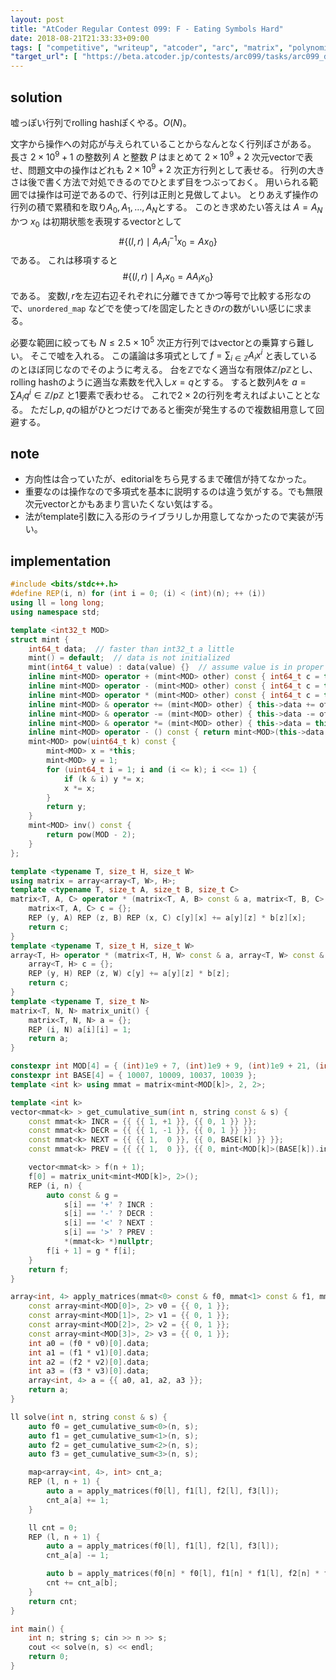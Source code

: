 ```yaml
---
layout: post
title: "AtCoder Regular Contest 099: F - Eating Symbols Hard"
date: 2018-08-21T21:33:33+09:00
tags: [ "competitive", "writeup", "atcoder", "arc", "matrix", "polynomial", "rolling-hash" ]
"target_url": [ "https://beta.atcoder.jp/contests/arc099/tasks/arc099_d" ]
---
```


<!-- {% raw %} -->

## solution

嘘っぽい行列でrolling hashぽくやる。$O(N)$。

文字から操作への対応が与えられていることからなんとなく行列ぽさがある。
長さ $2 \times 10^9 + 1$ の整数列 $A$ と整数 $P$ はまとめて $2 \times 10^9 + 2$ 次元vectorで表せ、問題文中の操作はどれも $2 \times 10^9 + 2$ 次正方行列として表せる。
行列の大きさは後で書く方法で対処できるのでひとまず目をつぶっておく。
用いられる範囲では操作は可逆であるので、行列は正則と見做してよい。
とりあえず操作の行列の積で累積和を取り$A_0, A_1, \dots, A_N$とする。
このとき求めたい答えは $A = A_N$ かつ $x_0$ は初期状態を表現するvectorとして $$ \# \left\{ (l, r) \mid A_r A_l^{-1} x_0 = A x_0 \right\} $$ である。
これは移項すると $$ \# \left\{ (l, r) \mid A_r x_0 = A A_l x_0 \right\} $$ である。
変数$l, r$を左辺右辺それぞれに分離できてかつ等号で比較する形なので、`unordered_map` などでを使って$l$を固定したときの$r$の数がいい感じに求まる。

必要な範囲に絞っても $N \le 2.5 \times 10^5$ 次正方行列ではvectorとの乗算すら難しい。
そこで嘘を入れる。
この議論は多項式として $f = \sum _ {i \in \mathbb{Z}} A _ i x^i$ と表しているのとほぼ同じなのでそのように考える。
台を$\mathbb{Z}$でなく適当な有限体$\mathbb{Z}/p\mathbb{Z}$とし、rolling hashのように適当な素数を代入し$x = q$とする。
すると数列$A$を $a = \sum A _ i q^i \in \mathbb{Z}/p\mathbb{Z}$ と1要素で表わせる。
これで$2 \times 2$の行列を考えればよいこととなる。
ただし$p, q$の組がひとつだけであると衝突が発生するので複数組用意して回避する。

## note

-   方向性は合っていたが、editorialをちら見するまで確信が持てなかった。
-   重要なのは操作なので多項式を基本に説明するのは違う気がする。でも無限次元vectorとかもあまり言いたくない気はする。
-   法がtemplate引数に入る形のライブラリしか用意してなかったので実装が汚い。

## implementation

``` c++
#include <bits/stdc++.h>
#define REP(i, n) for (int i = 0; (i) < (int)(n); ++ (i))
using ll = long long;
using namespace std;

template <int32_t MOD>
struct mint {
    int64_t data;  // faster than int32_t a little
    mint() = default;  // data is not initialized
    mint(int64_t value) : data(value) {}  // assume value is in proper range
    inline mint<MOD> operator + (mint<MOD> other) const { int64_t c = this->data + other.data; return mint<MOD>(c >= MOD ? c - MOD : c); }
    inline mint<MOD> operator - (mint<MOD> other) const { int64_t c = this->data - other.data; return mint<MOD>(c <    0 ? c + MOD : c); }
    inline mint<MOD> operator * (mint<MOD> other) const { int64_t c = this->data * int64_t(other.data) % MOD; return mint<MOD>(c < 0 ? c + MOD : c); }
    inline mint<MOD> & operator += (mint<MOD> other) { this->data += other.data; if (this->data >= MOD) this->data -= MOD; return *this; }
    inline mint<MOD> & operator -= (mint<MOD> other) { this->data -= other.data; if (this->data <    0) this->data += MOD; return *this; }
    inline mint<MOD> & operator *= (mint<MOD> other) { this->data = this->data * int64_t(other.data) % MOD; if (this->data < 0) this->data += MOD; return *this; }
    inline mint<MOD> operator - () const { return mint<MOD>(this->data ? MOD - this->data : 0); }
    mint<MOD> pow(uint64_t k) const {
        mint<MOD> x = *this;
        mint<MOD> y = 1;
        for (uint64_t i = 1; i and (i <= k); i <<= 1) {
            if (k & i) y *= x;
            x *= x;
        }
        return y;
    }
    mint<MOD> inv() const {
        return pow(MOD - 2);
    }
};

template <typename T, size_t H, size_t W>
using matrix = array<array<T, W>, H>;
template <typename T, size_t A, size_t B, size_t C>
matrix<T, A, C> operator * (matrix<T, A, B> const & a, matrix<T, B, C> const & b) {
    matrix<T, A, C> c = {};
    REP (y, A) REP (z, B) REP (x, C) c[y][x] += a[y][z] * b[z][x];
    return c;
}
template <typename T, size_t H, size_t W>
array<T, H> operator * (matrix<T, H, W> const & a, array<T, W> const & b) {
    array<T, H> c = {};
    REP (y, H) REP (z, W) c[y] += a[y][z] * b[z];
    return c;
}
template <typename T, size_t N>
matrix<T, N, N> matrix_unit() {
    matrix<T, N, N> a = {};
    REP (i, N) a[i][i] = 1;
    return a;
}

constexpr int MOD[4] = { (int)1e9 + 7, (int)1e9 + 9, (int)1e9 + 21, (int)1e9 + 33 };
constexpr int BASE[4] = { 10007, 10009, 10037, 10039 };
template <int k> using mmat = matrix<mint<MOD[k]>, 2, 2>;

template <int k>
vector<mmat<k> > get_cumulative_sum(int n, string const & s) {
    const mmat<k> INCR = {{ {{ 1, +1 }}, {{ 0, 1 }} }};
    const mmat<k> DECR = {{ {{ 1, -1 }}, {{ 0, 1 }} }};
    const mmat<k> NEXT = {{ {{ 1,  0 }}, {{ 0, BASE[k] }} }};
    const mmat<k> PREV = {{ {{ 1,  0 }}, {{ 0, mint<MOD[k]>(BASE[k]).inv() }} }};

    vector<mmat<k> > f(n + 1);
    f[0] = matrix_unit<mint<MOD[k]>, 2>();
    REP (i, n) {
        auto const & g =
            s[i] == '+' ? INCR :
            s[i] == '-' ? DECR :
            s[i] == '<' ? NEXT :
            s[i] == '>' ? PREV :
            *(mmat<k> *)nullptr;
        f[i + 1] = g * f[i];
    }
    return f;
}

array<int, 4> apply_matrices(mmat<0> const & f0, mmat<1> const & f1, mmat<2> const & f2, mmat<3> const & f3) {
    const array<mint<MOD[0]>, 2> v0 = {{ 0, 1 }};
    const array<mint<MOD[1]>, 2> v1 = {{ 0, 1 }};
    const array<mint<MOD[2]>, 2> v2 = {{ 0, 1 }};
    const array<mint<MOD[3]>, 2> v3 = {{ 0, 1 }};
    int a0 = (f0 * v0)[0].data;
    int a1 = (f1 * v1)[0].data;
    int a2 = (f2 * v2)[0].data;
    int a3 = (f3 * v3)[0].data;
    array<int, 4> a = {{ a0, a1, a2, a3 }};
    return a;
}

ll solve(int n, string const & s) {
    auto f0 = get_cumulative_sum<0>(n, s);
    auto f1 = get_cumulative_sum<1>(n, s);
    auto f2 = get_cumulative_sum<2>(n, s);
    auto f3 = get_cumulative_sum<3>(n, s);

    map<array<int, 4>, int> cnt_a;
    REP (l, n + 1) {
        auto a = apply_matrices(f0[l], f1[l], f2[l], f3[l]);
        cnt_a[a] += 1;
    }

    ll cnt = 0;
    REP (l, n + 1) {
        auto a = apply_matrices(f0[l], f1[l], f2[l], f3[l]);
        cnt_a[a] -= 1;

        auto b = apply_matrices(f0[n] * f0[l], f1[n] * f1[l], f2[n] * f2[l], f3[n] * f3[l]);
        cnt += cnt_a[b];
    }
    return cnt;
}

int main() {
    int n; string s; cin >> n >> s;
    cout << solve(n, s) << endl;
    return 0;
}
```

<!-- {% endraw %} -->
